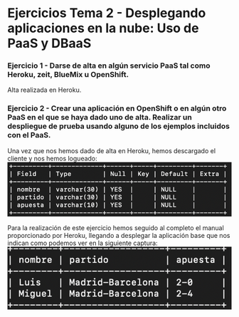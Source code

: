 # Ejercicios Tema 2 - Desplegando aplicaciones en la nube: Uso de PaaS y DBaaS

### Ejercicio 1 - Darse de alta en algún servicio PaaS tal como Heroku, zeit, BlueMix u OpenShift.

Alta realizada en Heroku.

### Ejercicio 2 - Crear una aplicación en OpenShift o en algún otro PaaS en el que se haya dado uno de alta. Realizar un despliegue de prueba usando alguno de los ejemplos incluidos con el PaaS.

Una vez que nos hemos dado de alta en Heroku, hemos descargado el cliente y nos hemos logueado:
![login](https://github.com/luiisgallego/MII_CC_EJERCICIOS_1819/blob/master/Tema2/img/ejercicio2_1.png)

Para la realización de este ejercicio hemos seguido al completo el manual proporcionado por Heroku, llegando a desplegar la aplicación base que nos indican como podemos ver en la siguiente captura:
![Despligue de Heroku](https://github.com/luiisgallego/MII_CC_EJERCICIOS_1819/blob/master/Tema2/img/ejercicio2_2.png)
